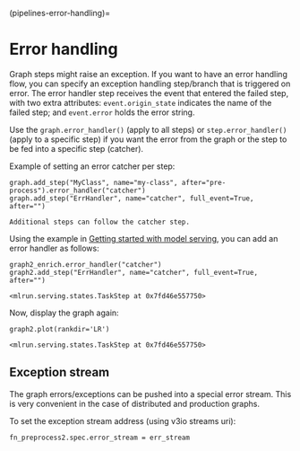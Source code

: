 (pipelines-error-handling)=
# Error handling
   
Graph steps might raise an exception. If you want to have an error handling flow, you can specify an exception handling 
step/branch that is triggered on error. The error handler step receives the event that entered the failed step, 
with two extra attributes: `event.origin_state` indicates the name of the failed step; and `event.error` holds the error string.

Use the `graph.error_handler()` (apply to all steps) or `step.error_handler()` (apply to a specific step) 
if you want the error from the graph or the step to be fed into a specific step (catcher).

Example of setting an error catcher per step:
```
graph.add_step("MyClass", name="my-class", after="pre-process").error_handler("catcher")
graph.add_step("ErrHandler", name="catcher", full_event=True, after="")
```
```{admonition} Note
Additional steps can follow the catcher step.
```
Using the example in [Getting started with model serving](./model-serving-get-started.html#flow), you can add an error handler as follows:
```
graph2_enrich.error_handler("catcher")
graph2.add_step("ErrHandler", name="catcher", full_event=True, after="")
```
```
<mlrun.serving.states.TaskStep at 0x7fd46e557750>
```

Now, display the graph again:
```
graph2.plot(rankdir='LR')
```
```
<mlrun.serving.states.TaskStep at 0x7fd46e557750>
```

## Exception stream
The graph errors/exceptions can be pushed into a special error stream. This is very convenient in the case of 
distributed and production graphs.

To set the exception stream address (using v3io streams uri):
```
fn_preprocess2.spec.error_stream = err_stream
```